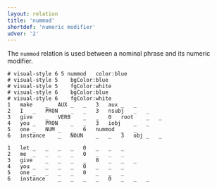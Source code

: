 ```yaml
---
layout: relation
title: 'nummod'
shortdef: 'numeric modifier'
udver: '2'
---
```


The `nummod` relation is used between a nominal phrase and its numeric modifier.

~~~ conllu
# visual-style 6 5 nummod	color:blue
# visual-style 5	bgColor:blue
# visual-style 5	fgColor:white
# visual-style 6	bgColor:blue
# visual-style 6	fgColor:white
1	make	_	AUX	_	_	3	aux	_	_
2	I	_	PRON	_	_	3	nsubj	_	_
3	give	_	VERB	_	_	0	root	_	_
4	you	_	PRON	_	_	3	iobj	_	_
5	one	_	NUM	_	_	6	nummod	_	_
6	instance	_	NOUN	_	_	3	obj	_	_

1	let	_	_	_	_	0	_	_	_
2	me	_	_	_	_	0	_	_	_
3	give	_	_	_	_	0	_	_	_
4	you	_	_	_	_	0	_	_	_
5	one	_	_	_	_	0	_	_	_
6	instance	_	_	_	_	0	_	_	_

~~~
